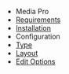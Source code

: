 - Media Pro
- [Requirements](MediaPro/requirements.md)
- [Installation](MediaPro/installation.md)
- Configuration
 - [Type](MediaPro/configuration_type.md)
 - [Layout](MediaPro/configuration_layout.md)
- [Edit Options](MediaPro/edit_options.md)